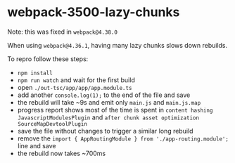 # webpack-3500-lazy-chunks

Note: this was fixed in `webpack@4.38.0`

When using `webpack@4.36.1`, having many lazy chunks slows down rebuilds.

To repro follow these steps:
- `npm install`
- `npm run watch` and wait for the first build
- open `./out-tsc/app/app/app.module.ts`
- add another `console.log(1);` to the end of the file and save
- the rebuild will take ~9s and emit only `main.js` and `main.js.map`
- progress report shows most of the time is spent in `content hashing JavascriptModulesPlugin` and `after chunk asset optimization SourceMapDevtoolPlugin`
- save the file without changes to trigger a similar long rebuild
- remove the `import { AppRoutingModule } from './app-routing.module';` line and save
- the rebuild now takes ~700ms

